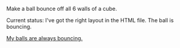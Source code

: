 Make a ball bounce off all 6 walls of a cube.

Current status:
I've got the right layout in the HTML file.
The ball is bouncing.

[My balls are always bouncing.](https://www.youtube.com/watch?v=xPlqLHcphyw)
